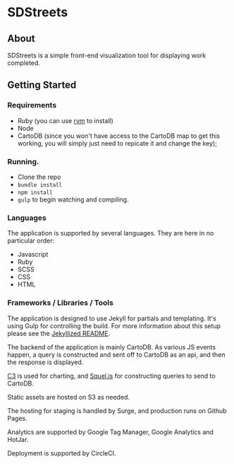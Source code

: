 # SDStreets

## About
SDStreets is a simple front-end visualization tool for displaying work completed.  

## Getting Started
### Requirements
* Ruby (you can use [rvm](https://rvm.io/) to install)
* Node
* CartoDB (since you won't have access to the CartoDB map to get this working, you will simply just need to repicate it and change the key);

### Running.
* Clone the repo
* `bundle install`
* `npm install`
* `gulp` to begin watching and compiling.

### Languages
The application is supported by several languages.  They are here in no particular order:
* Javascript
* Ruby
* SCSS
* CSS
* HTML

### Frameworks / Libraries / Tools
The application is designed to use Jekyll for partials and templating.  It's using Gulp for controlling the build.  For more information about this setup please see the [Jekyllized README](https://github.com/MrMaksimize/generator-jekyllized/blob/master/README.md). 

The backend of the application is mainly CartoDB.  As various JS events happen, a query is constructed and sent off to CartoDB as an api, and then the response is displayed.

[C3](http://c3js.org/) is used for charting, and [Squel.js](https://hiddentao.github.io/squel/) for constructing queries to send to CartoDB.

Static assets are hosted on S3 as needed.

The hosting for staging is handled by Surge, and production runs on Github Pages.

Analytics are supported by Google Tag Manager, Google Analytics and HotJar.

Deployment is supported by CircleCI.


